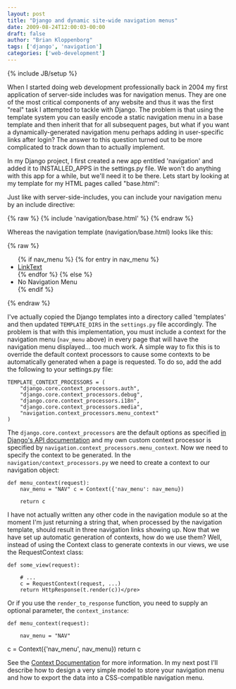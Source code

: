 ```yaml
---
layout: post
title: "Django and dynamic site-wide navigation menus"
date: 2009-08-24T12:00:03-00:00
draft: false
author: "Brian Kloppenborg"
tags: ['django', 'navigation']
categories: ['web-development']
---
```

{% include JB/setup %}


When I started doing web development professionally back in 2004 my first
application of server-side includes was for navigation menus.
They are one of the most critical components of any website and thus it
was the first "real" task I attempted to tackle with Django.
The problem is that using the template system you can easily encode a static
navigation menu in a base template and then inherit that for all subsequent
pages, but what if you want a dynamically-generated navigation menu perhaps
adding in user-specific links after login? The answer to this question turned
out to be more complicated to track down than to actually implement. 

In my Django project, I first created a new app entitled 'navigation' and added
it to INSTALLED\_APPS in the settings.py file. We won't do anything with this
app for a while, but we'll need it to be there. Lets start by looking at my
template for my HTML pages called "base.html":

Just like with server-side-includes, you can include your navigation menu by an
include directive:

{% raw %}
    {% include 'navigation/base.html' %}
{% endraw %}

Whereas the navigation template (navigation/base.html) looks like this:

{% raw %}
    <ul>
    {% if nav_menu %} {% for entry in nav_menu %}
      <li><a href="#">LinkText</a></li>
    {% endfor %} {% else %}
      <li>No Navigation Menu</li>
    {% endif %} 
    </ul>
{% endraw %}

I've actually copied the Django templates into a directory called 'templates'
and then updated `TEMPLATE_DIRS` in the `settings.py` file accordingly. The problem
is that with this implementation, you must include a context for the navigation
menu (`nav_menu` above) in every page that will have the navigation menu
displayed... too much work. A simple way to fix this is to override the default
context processors to cause some contexts to be automatically generated when a
page is requested. To do so, add the add the following to your settings.py file:

    TEMPLATE_CONTEXT_PROCESSORS = (
        "django.core.context_processors.auth",
        "django.core.context_processors.debug",
        "django.core.context_processors.i18n",
        "django.core.context_processors.media",
        "navigation.context_processors.menu_context"
    )

The `django.core.context_processors` are the default options as specified 
[in Django's API documentation](http://docs.djangoproject.com/en/dev/ref/templates/api/) 
and my own custom context processor is specified by
`navigation.context_processors.menu_context`. Now we need to specify the
context to be generated. In the `navigation/context_processors.py` we need to
create a context to our navigation object:

    def menu_context(request): 
        nav_menu = "NAV" c = Context({'nav_menu': nav_menu})

        return c

I have not actually written any other code in the navigation module so at the
moment I'm just returning a string that, when processed by the navigation
template, should result in three navigation links showing up. Now that we have
set up automatic generation of contexts, how do we use them? Well, instead of
using the Context class to generate contexts in our views, we use the
RequestContext class:

    def some_view(request):
    
        # ...
        c = RequestContext(request, ...)
        return HttpResponse(t.render(c))</pre>

Or if you use the `render_to_response` function, you need to supply an optional
parameter, the `context_instance`:

    def menu_context(request):
    
        nav_menu = "NAV"
 c = Context({'nav_menu', nav_menu})
        return c

See the 
[Context Documentation](http://docs.djangoproject.com/en/dev/ref/templates/api/#subclassing-context-requestcontext)
for more information. In my next post I'll describe how to design a very simple
model to store your navigation menu and how to export the data into a
CSS-compatible navigation menu.
